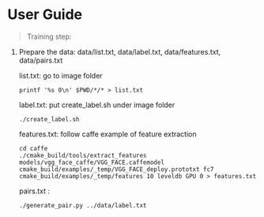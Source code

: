 # User Guide #
>Training step:
 1. Prepare the data: data/list.txt, data/label.txt, data/features.txt, data/pairs.txt
     
     list.txt: go to image folder
     
     ```
     printf '%s 0\n' $PWD/*/* > list.txt
     ```
     
     label.txt: put create_label.sh under image folder
     
     ```
     ./create_label.sh
     ```
     
     features.txt: follow caffe example of feature extraction
     
     ```
     cd caffe
     ./cmake_build/tools/extract_features models/vgg_face_caffe/VGG_FACE.caffemodel cmake_build/examples/_temp/VGG_FACE_deploy.prototxt fc7 cmake_build/examples/_temp/features 10 leveldb GPU 0 > features.txt
     ```
     
     pairs.txt :
     
     ```
     ./generate_pair.py ../data/label.txt
     ```
     
